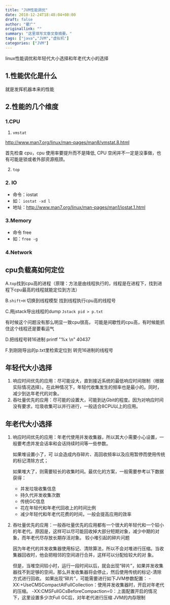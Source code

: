 ```yaml
---
title: "JVM性能调优"
date: 2018-12-24T18:48:04+08:00
draft: false
author: "瞿广"
originallink: ""
summary: "这里填写文章文章摘要。"
tags: ["java","JVM","虚拟机"]
categories: ["JVM"]
---
```


 linux性能调优和年轻代大小选择和年老代大小的选择
<!--more-->


## 1.性能优化是什么
就是发挥机器本来的性能

## 2.性能的几个维度
### 1.CPU

1. `vmstat`

http://www.man7.org/linux/man-pages/man8/vmstat.8.html

首先检查 cpu，cpu 使用率要提升而不是降低,
CPU 空闲并不一定是没事做，也有可能是锁或者外部资源瓶颈。

2. `top`

### 2. IO

- 命令：iostat
- 如： `iostat -xd l`
- 地址：http://www.man7.org/linux/man-pages/man1/iostat.1.html
    
### 3.Memory
    
- 命令 free
- 如：`free -g`

### 4.Network

## cpu负载高如何定位


A.`top`找到cpu高的进程（原理：方法是由线程执行的，线程是在进程下，找到进程下cpu最高的线程就能定位到方法）

B.`shift+H` 切换到线程模型 找到线程执行cpu高的线程号

C.用jstack导出线程的dump
`Jstack pid > p.txt  `

有时候这个问题没有那么明显一致cpu很高，
可能是间歇性的cpu高，有时候能抓住这个线程还是要看运气

D.把线程号转16进制 printf "%x \n" 40437

F.到刚刚导出的p.txt里检索定位到 转完16进制的线程号



## 年轻代大小选择
1. 响应时间优先的应用：尽可能设大，直到接近系统的最低响应时间限制（根据实际情况选择）。在此种情况下，年轻代收集发生的频率也是最小的。同时，减少到达年老代的对象。
2. 吞吐量优先的应用：尽可能的设置大，可能到达Gbit的程度。因为对响应时间没有要求，垃圾收集可以并行进行，一般适合8CPU以上的应用。

## 年老代大小选择
1. 响应时间优先的应用：年老代使用并发收集器，所以其大小需要小心设置，一般要考虑并发会话率和会话持续时间等一些参数。

    如果堆设置小了，可 以会造成内存碎片、高回收频率以及应用暂停而使用传统的标记清除方式；
    
    如果堆大了，则需要较长的收集时间。最优化的方案，一般需要参考以下数据获得：
    - 并发垃圾收集信息
    - 持久代并发收集次数
    - 传统GC信息
    - 花在年轻代和年老代回收上的时间比例
    - 减少年轻代和年老代花费的时间，一般会提高应用的效率
2. 吞吐量优先的应用：一般吞吐量优先的应用都有一个很大的年轻代和一个较小的年老代。原因是，这样可以尽可能回收掉大部分短期对象，减少中期的对象，而年老代尽存放长期存活对象。
较小堆引起的碎片问题

    因为年老代的并发收集器使用标记、清除算法，所以不会对堆进行压缩。当收集器回收时，他会把相邻的空间进行合并，这样可以分配给较大的对 象。
    
    但是，当堆空间较小时，运行一段时间以后，就会出现“碎片”，如果并发收集器找不到足够的空间，那么并发收集器将会停止，然后使用传统的标记-清除方式进行回收。
    如果出现“碎片”，可能需要进行如下JVM参数配置：
    -XX:+UseCMSCompactAtFullCollection：使用并发收集器时，开启对年老代的压缩。
    -XX:CMSFullGCsBeforeCompaction=0：上面配置开启的情况下，这里设置多少次Full GC后，对年老代进行压缩
    JVM的内存限制
